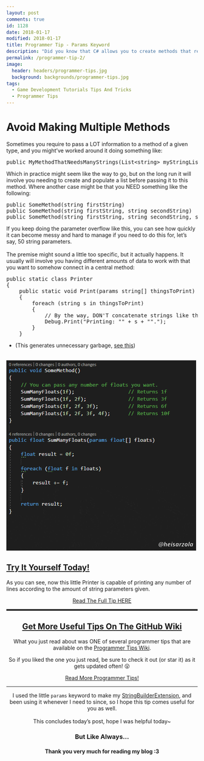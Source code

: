 ```yaml
---
layout: post
comments: true
id: 1128
date: 2018-01-17
modified: 2018-01-17
title: Programmer Tip - Params Keyword
description: "Did you know that C# allows you to create methods that receive an infinite amount of parameters of the same type? Now you do."
permalink: /programmer-tip-2/
image:
  header: headers/programmer-tips.jpg
  background: backgrounds/programmer-tips.jpg
tags:
  - Game Development Tutorials Tips And Tricks
  - Programmer Tips  
---
```

<h1>Avoid Making Multiple Methods</h1>

<p>Sometimes you require to pass a LOT information to a method of a given type, and you might&#8217;ve worked around it doing something like:
    
<pre>
public MyMethodThatNeedsManyStrings(List&lt;string&gt; myStringList)
</pre>

Which in practice might seem like the way to go, but on the long run it will involve you needing to create and populate a list before passing it to this method. Where another case might be that you NEED something like the following:

<pre>
public SomeMethod(string firstString)
public SomeMethod(string firstString, string secondString)
public SomeMethod(string firstString, string secondString, string thirdString)
</pre>

If you keep doing the parameter overflow like this, you can see how quickly it can become messy and hard to manage if you need to do this for, let&#8217;s say, 50 string parameters.
<br><br>The premise might sound a little too specific, but it actually happens. It usually will involve you having different amounts of data to work with that you want to somehow connect in a central method:

<pre>
public static class Printer
{
	public static void Print(params string[] thingsToPrint)
	{
		foreach (string s in thingsToPrint)
		{
			// By the way, DON'T concatenate strings like this in Unity* (see below)
			Debug.Print("Printing: "" + s + "".");
		}
	}
</pre>

* (This generates unnecessary garbage, <a href="unity-tip-3/" target="_blank" rel="noopener">see this</a>)


<!--LEFT-->
<div class="row">
    <div class="column2">
        <a href="https://github.com/heisarzola/Programmer-Tips/wiki/Params" data-elementor-open-lightbox="default" target="_blank"><br />
                <img src="/images/posts/2018/01/Params-Text.gif" alt="" data-recalc-dims="1" /> </a>
    </div>
  
<!--RIGHT-->

<div class="column2">
<h2> <a href="https://github.com/heisarzola/Programmer-Tips/wiki/Params" target="_blank">Try It Yourself Today!</a></h2>
  <p>As you can see, now this little Printer is capable of printing any number of lines according to the amount of string parameters given.</p>
  <center><a href="https://github.com/heisarzola/Programmer-Tips/wiki/Params" class="btn btn-info" target="_blank">Read The Full Tip HERE</a></center>
</div>
<!--END OF COLUMNS-->
</div>

<!------------------------------------------------------------------------------->
<!--------------------GET MORE USEFUL TIPS ON THE GITHUB WIKI-------------------->
<!------------------------------------------------------------------------------->

<center>

<hr style="border-top: dotted 3px;" />

<h2><a href="https://github.com/heisarzola/Programmer-Tips/wiki" target="_blank">Get More Useful Tips On The GitHub Wiki</a></h2>

<p style="text-align: center;">
  What you just read about was ONE of several programmer tips that are available on the <a href="https://github.com/heisarzola/Programmer-Tips/wiki" target="_blank" rel="noopener">Programmer Tips Wiki</a>.
</p>

<p style="text-align: center;">
  So if you liked the one you just read, be sure to check it out (or star it) as it gets updated often! 😮
</p>

<a href="https://github.com/heisarzola/Programmer-Tips/wiki" class="btn btn-sucess" target="_blank">Read More Programmer Tips!</a>


<!------------------------------------------------------------------------------->
<!----------------------------------FINAL WORDS---------------------------------->
<!------------------------------------------------------------------------------->

<hr>

<p>I used the little <code>params</code> keyword to make my <a href="https://github.com/heisarzola/Unity-Development-Tools/blob/master/Extensions/StringBuilderExtension.cs" target="_blank" rel="noopener">StringBuilderExtension</a>, and been using it whenever I need to since, so I hope this tip comes useful for you as well.
<br><br>This concludes today&#8217;s post, hope I was helpful today~</p>

<h3>But Like Always…</h3>

<h4>Thank you very much for reading my blog :3</h4>

<!------------------------------------------------------------------------------->
<!--GAME_DEV-->